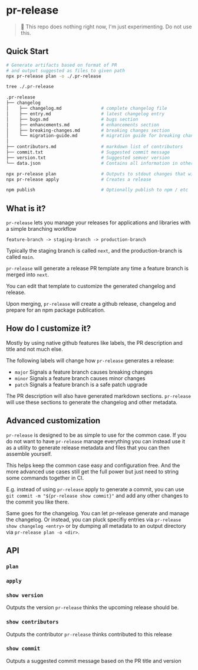 # pr-release

> 🚨 This repo does nothing right now, I'm just experimenting.  Do not use this.

## Quick Start

```bash
# Generate artifacts based on format of PR
# and output suggested as files to given path
npx pr-release plan -o ./.pr-release

tree ./.pr-release

.pr-release
├── changelog
│    ├── changelog.md               # complete changelog file
│    ├── entry.md                   # latest changelog entry
│    ├── bugs.md                    # bugs section
│    ├── enhancements.md            # enhancements section           
│    ├── breaking-changes.md        # breaking changes section
│    └── migration-guide.md         # migration guide for breaking changes
│
├── contributors.md                 # markdown list of contributors
├── commit.txt                      # Suggested commit message
├── version.txt                     # Suggested semver version
└── data.json                       # Contains all information in other files as structured json
```


```bash
npx pr-release plan                 # Outputs to stdout changes that will be made
npx pr-release apply                # Creates a release

npm publish                         # Optionally publish to npm / etc
```

## What is it?

`pr-release` lets you manage your releases for applications and libraries with a simple branching workflow

```
feature-branch -> staging-branch -> production-branch
```

Typically the staging branch is called `next`, and the production-branch is called `main`.

`pr-release` will generate a release PR template any time a feature branch is merged into `next`.

You can edit that template to customize the generated changelog and release.  

Upon merging, `pr-release` will create a github release, changelog and prepare for an npm package publication.

## How do I customize it?

Mostly by using native github features like labels, the PR description and title and not much else.

The following labels will change how `pr-release` generates a release:

- `major`   Signals a feature branch causes breaking changes
- `minor`   Signals a feature branch causes minor changes
- `patch`   Signals a feature branch is a safe patch upgrade

The PR description will also have generated markdown sections.  `pr-release` will use these sections to generate the changelog and other metadata.

## Advanced customization

`pr-release` is designed to be as simple to use for the common case.  If you do not want to have `pr-release` manage everything you can
instead use it as a utility to generate release metadata and files that you can then assemble yourself.

This helps keep the common case easy and configuration free.  And the more advanced use cases still get the full power but just need
to string some commands together in CI.

E.g. instead of using `pr-release` apply to generate a commit, you can use `git commit -m "${pr-release show commit}"` and add any other changes to the commit you like there.

Same goes for the changelog.  You can let pr-release generate and manage the changelog.  Or instead, you can pluck specifiy entries via `pr-release show changelog <entry>` or by dumping all metadata to an output directory via `pr-release plan -o <dir>`.


## API

### `plan`

### `apply`

### `show version`

Outputs the version `pr-release` thinks the upcoming release should be.

### `show contributors`  

Outputs the contributor `pr-release` thinks contributed to this release

### `show commit`  

Outputs a suggested commit message based on the PR title and version